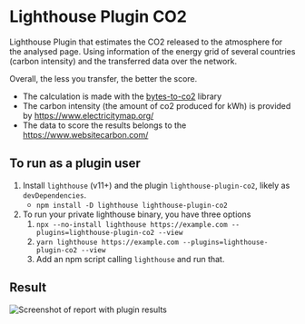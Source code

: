 # Lighthouse Plugin CO2
Lighthouse Plugin that estimates the CO2 released to the atmosphere for the analysed page.
Using information of the energy grid of several countries (carbon intensity) and the transferred data over the network.

Overall, the less you transfer, the better the score.

- The calculation is made with the [bytes-to-co2](../bytes-to-co2) library
- The carbon intensity (the amount of co2 produced for kWh) is provided by https://www.electricitymap.org/
- The data to score the results belongs to the https://www.websitecarbon.com/

## To run as a plugin user

1. Install `lighthouse` (v11+) and the plugin `lighthouse-plugin-co2`, likely as `devDependencies`. 
   * `npm install -D lighthouse lighthouse-plugin-co2`
1. To run your private lighthouse binary, you have three options
   1. `npx --no-install lighthouse https://example.com --plugins=lighthouse-plugin-co2 --view`
   1. `yarn lighthouse https://example.com --plugins=lighthouse-plugin-co2 --view`
   1. Add an npm script calling `lighthouse` and run that.


## Result

![Screenshot of report with plugin results](./plugin-result.jpg)
